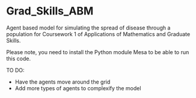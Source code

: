 # Grad_Skills_ABM
Agent based model for simulating the spread of disease through a population for Coursework 1 of Applications of Mathematics and Graduate Skills.

Please note, you need to install the Python module Mesa to be able to run this code.

TO DO:
- Have the agents move around the grid
- Add more types of agents to complexify the model
